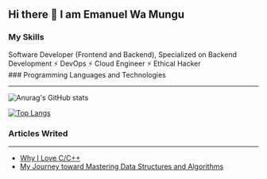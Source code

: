 ## Hi there 👋  I am Emanuel Wa Mungu

### My Skills 
<div>
 Software Developer (Frontend and Backend), Specialized on Backend Development ⚡ DevOps ⚡ Cloud Engineer ⚡ Ethical Hacker
</div>
### Programming Languages and Technologies


<div>

<hr>

![Anurag's GitHub stats](https://github-readme-stats.vercel.app/api?username=EmanuelWaMungu&show_icons=true&theme=radical)


</div>

[![Top Langs](https://github-readme-stats.vercel.app/api/top-langs/?username=EmanuelWaMungu&layout=compact)](https://github.com/anuraghazra/github-readme-stats)

### Articles Writed 
<hr>
<ul>
  <li> <a  target="_blank" href="https://medium.com/@emanuelmungu255/why-i-love-c-c-e0281fd3bf2e"> Why I Love C/C++</a> </li>
  <li> <a target="_blank" href="https://medium.com/@emanuelmungu255/my-journey-toward-mastering-data-structures-and-algorithms-aed1233e9ccf">My Journey toward Mastering Data Structures and Algorithms </a> </li>

</ul>

